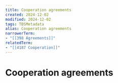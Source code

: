 ```yaml
---
title: Cooperation agreements
created: 2024-12-02
modified: 2024-12-02
tags: TBSMetadata
alias: Cooperation agreements
narrowerTerm:
- "[[398 Agreements]]"
relatedTerm:
- "[[4187 Cooperation]]"
---
```

# Cooperation agreements
